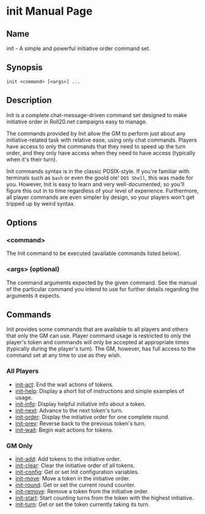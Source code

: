 
# init Manual Page

## Name

init - A simple and powerful initiative order command set.

## Synopsis

```
init <command> [<args>] ...
```

## Description

Init is a complete chat-message-driven command set designed to make initiative order in Roll20.net campaigns easy to manage. 

The commands provided by Init allow the GM to perform just about any initiative-related task with relative ease, using only chat commands. Players have access to only the commands that they need to speed up the turn order, and they only have access when they need to have access (typically when it's their turn).

Init commands syntax is in the classic POSIX-style. If you're familiar with terminals such as ```bash``` or even the goold ole' ```DOS Shell```, this was made for you. However, Init is easy to learn and very well-documented, so you'll figure this out in to time regardless of your level of experience. Furthermore, all player commands are even simpler by design, so your players won't get tripped up by weird syntax.

## Options

### \<command\>
The Init command to be executed (available commands listed below).

### \<args\> (optional)
The command arguments expected by the given command. See the manual of the particular command you intend to use for further details regarding the arguments it expects.

## Commands

Init provides some commands that are available to all players and others that only the GM can use. Player command usage is restricted to only the player's token and commands will only be accepted at appropriate times (typically during the player's turn). The GM, however, has full access to the command set at any time to use as they wish.

### All Players

  - [init-act](init-act.md): End the wait actions of tokens.
  - [init-help](init-help.md): Display a short list of instructions and simple examples of usage.
  - [init-info](init-info.md): Display helpful initiative info about a token.
  - [init-next](init-next.md): Advance to the next token's turn.
  - [init-order](init-order.md): Display the initiative order for one complete round.
  - [init-prev](init-prev.md): Reverse back to the previous token's turn.
  - [init-wait](init-wait.md): Begin wait actions for tokens.

### GM Only

  - [init-add](init-add.md): Add tokens to the initiative order.
  - [init-clear](init-clear.md): Clear the initiative order of all tokens.
  - [init-config](init-config.md): Get or set Init configuration variables.
  - [init-move](init-move.md): Move a token in the initiative order.
  - [init-round](init-round.md): Get or set the current round counter.
  - [init-remove](init-remove.md): Remove a token from the initiative order.
  - [init-start](init-start.md): Start counting turns from the token with the highest initiative.
  - [init-turn](init-turn.md): Get or set the token currently taking its turn.

